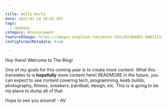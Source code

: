 ```yaml
---

title: Hello World
date: 2022-01-14 18:52 UTC
tags:
  - Updates
category: Announcement
featuredImage: https://images.unsplash.com/photo-1531297484001-80022131f5a1
configFormatMetadata: true

---
```


Hey there! Welcome to The Blog! 

One of my goals for this coming year is to create more content. What this translates to is **hopefully** more content here! READMORE In the future, you can expect to see content covering tech, programming, keeb builds, photography, fitness, sneakers, paintball, design, etc. This is is going to be my place to dump all of that.

Hope to see you around! - AV
